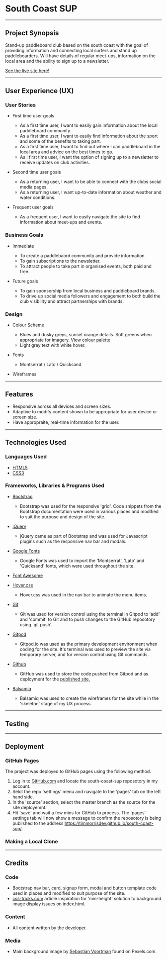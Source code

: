 # South Coast SUP
___

## Project Synopsis


Stand-up paddleboard club based on the south coast with the goal of providing information and connecting local surfers and stand up paddleboarders. 
Will have details of regular meet-ups, information on the local area and the ability to sign up to a newsletter. 

[See the live site here!](https://timmorrisdev.github.io/south-coast-sup/)

___
## User Experience (UX)

### User Stories

- First time user goals
    - As a first time user, I want to easily gain information about the local paddleboard community.
    - As a first time user, I want to easily find information about the sport and some of the benefits to taking part.
    - As a first time user, I want to find out where I can paddleboard in the local area and advice on the best times to go.
    - As I first time user, I want the option of signing up to a newsletter to receive updates on club activities.

- Second time user goals
    - As a returning user, I want to be able to connect with the clubs social media pages.
    - As a returning user, I want up-to-date information about weather and water conditions.

- Frequent user goals
    - As a frequent user, I want to easily navigate the site to find information about meet-ups and events.

### Business Goals

- Immediate
    - To create a paddlebaord community and provide information.
    - To gain subscriptions to the newsletter.
    - To attract people to take part in organised events, both paid and free.

- Future goals
    - To gain sponsorship  from local business and paddleboard brands.
    - To drive up social media followers and engagement to both build the club visibility and attract partnerships with brands. 

### Design

- Colour Scheme
    - Blues and dusky greys, sunset orange details. Soft greens when appropriate for imagery. [View colour palette](https://github.com/TimMorrisDev/south-coast-sup/blob/master/assets/images/SurfSUP3.png)
    - Light grey text with white hover.

- Fonts
    - Montserrat / Lato / Quicksand

- Wireframes

___
## Features
- Responsive across all devices and screen sizes.
- Adaptive to modify content shown to be appropriate for user device or screen size.
- Have appropraite, real-time information for the user.


___
## Technologies Used
### Languages Used
- [HTML5](https://en.wikipedia.org/wiki/HTML5)
- [CSS3](https://en.wikipedia.org/wiki/CSS)

### Frameworks, Libraries & Programs Used
- [Bootstrap](https://getbootstrap.com/docs/4.5/getting-started/introduction/)
    - Bootstrap was used for the responsive 'grid'. Code snippets from the Bootstrap documentation were used in various places and modified to suit the purpose and design of the site.
- [jQuery](https://jquery.com/)
    - jQuery came as part of Bootstrap and was used for Javascript plugins such as the responsive nav bar and modals.
- [Google Fonts](https://fonts.google.com/)
    - Google Fonts was used to import the 'Montserrat', 'Lato' and 'Quicksand' fonts, which were used throughout the site.
- [Font Awesome](https://fontawesome.com/)
- [Hover.css](https://ianlunn.github.io/Hover/)
    - Hover.css was used in the nav bar to animate the menu items.
- [Git](https://git-scm.com/)
    - Git was used for version control using the terminal in Gitpod to 'add' and 'commit' to Git and to push changes to the GitHub reposotory using 'git push'.

- [Gitpod](https://gitpod.io/)
    - Gitpod.io was used as the primary development environment when coding for the site. It's terminal was used to preview the site via temporary server, and for version control using Git commands.
- [Github](https://github.com/)
    - GitHub was used to store the code pushed from Gitpod and as deployment for the [published site.](https://timmorrisdev.github.io/south-coast-sup/)
- [Balsamiq](https://balsamiq.com/)
    - Balsamiq was used to create the wireframes for the site while in the 'skeleton' stage of my UX process.

___
## Testing

___
## Deployment
### GitHub Pages
The project was deployed to GitHub pages using the following method. 
1. Log in to [GitHub.com](https://github.com/) and locate the south-coast-sup reposotory in my account.
2. Selct the repo 'settings' menu and navigate to the 'pages' tab on the left hand side.
3. In the 'source' section, select the master branch as the source for the site deployemnt. 
4. Hit 'save' and wait a few mins for GitHub to process. The 'pages' settings tab will now show a message to confirm the reposotory is being published to the address https://timmorrisdev.github.io/south-coast-sup/.

### Making a Local Clone
___
## Credits
### Code
- Bootstrap nav bar, card, signup form, modal and button template code used in places and modified to suit purpose of the site.
- [css-tricks.com](https://css-tricks.com/perfect-full-page-background-image/) article inspiration for 'min-height' solution to background image display issues on index.html.
### Content
- All content written by the developer.
### Media
- Main background image by [Sebastian Voortman](https://www.pexels.com/photo/man-and-woman-boat-rowing-in-sea-during-golden-hour-165505/) found on Pexels.com.

